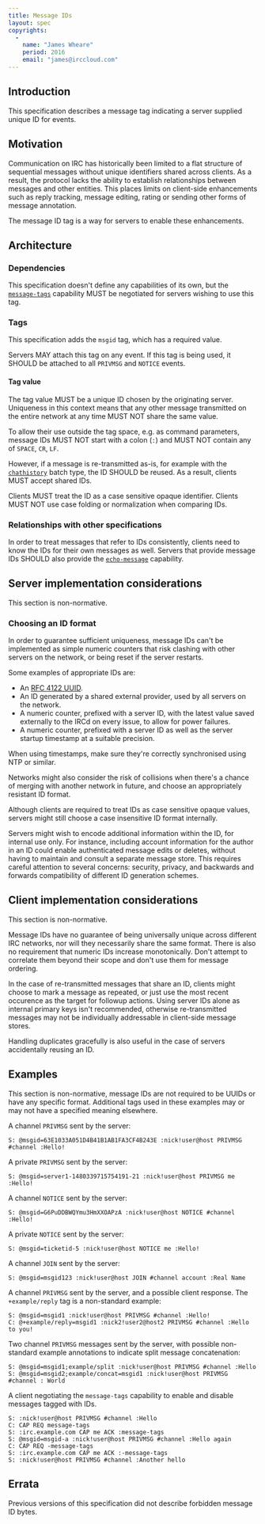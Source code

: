 ```yaml
---
title: Message IDs
layout: spec
copyrights:
  -
    name: "James Wheare"
    period: 2016
    email: "james@irccloud.com"
---
```


## Introduction

This specification describes a message tag indicating a server supplied unique ID for events.

## Motivation

Communication on IRC has historically been limited to a flat structure of sequential messages without unique identifiers shared across clients. As a result, the protocol lacks the ability to establish relationships between messages and other entities. This places limits on client-side enhancements such as reply tracking, message editing, rating or sending other forms of message annotation.

The message ID tag is a way for servers to enable these enhancements.

## Architecture

### Dependencies

This specification doesn't define any capabilities of its own, but the [`message-tags`](../extensions/message-tags.html) capability MUST be negotiated for servers wishing to use this tag.

### Tags

This specification adds the `msgid` tag, which has a required value.

Servers MAY attach this tag on any event. If this tag is being used, it SHOULD be attached to all `PRIVMSG` and `NOTICE` events.

#### Tag value

The tag value MUST be a unique ID chosen by the originating server. Uniqueness in this context means that any other message transmitted on the entire network at any time MUST NOT share the same value.

To allow their use outside the tag space, e.g. as command parameters, message IDs MUST NOT start with a colon (`:`) and MUST NOT contain any of `SPACE`, `CR`, `LF`.

However, if a message is re-transmitted as-is, for example with the [`chathistory`](./batch/chathistory.html) batch type, the ID SHOULD be reused. As a result, clients MUST accept shared IDs.

Clients MUST treat the ID as a case sensitive opaque identifier. Clients MUST NOT use case folding or normalization when comparing IDs.

### Relationships with other specifications

In order to treat messages that refer to IDs consistently, clients need to know the IDs for their own messages as well. Servers that provide message IDs SHOULD also provide the [`echo-message`](./echo-message.html) capability.

## Server implementation considerations

This section is non-normative.

### Choosing an ID format

In order to guarantee sufficient uniqueness, message IDs can't be implemented as simple numeric counters that risk clashing with other servers on the network, or being reset if the server restarts.

Some examples of appropriate IDs are:

* An [RFC 4122 UUID](https://tools.ietf.org/html/rfc4122).
* An ID generated by a shared external provider, used by all servers on the network.
* A numeric counter, prefixed with a server ID, with the latest value saved externally to the IRCd on every issue, to allow for power failures.
* A numeric counter, prefixed with a server ID as well as the server startup timestamp at a suitable precision.

When using timestamps, make sure they're correctly synchronised using NTP or similar.

Networks might also consider the risk of collisions when there's a chance of merging with another network in future, and choose an appropriately resistant ID format.

Although clients are required to treat IDs as case sensitive opaque values, servers might still choose a case insensitive ID format internally.

Servers might wish to encode additional information within the ID, for internal use only. For instance, including account information for the author in an ID could enable authenticated message edits or deletes, without having to maintain and consult a separate message store. This requires careful attention to several concerns: security, privacy, and backwards and forwards compatibility of different ID generation schemes.

## Client implementation considerations

This section is non-normative.

Message IDs have no guarantee of being universally unique across different IRC networks, nor will they necessarily share the same format. There is also no requirement that numeric IDs increase monotonically. Don't attempt to correlate them beyond their scope and don't use them for message ordering.

In the case of re-transmitted messages that share an ID, clients might choose to mark a message as repeated, or just use the most recent occurence as the target for followup actions. Using server IDs alone as internal primary keys isn't recommended, otherwise re-transmitted messages may not be individually addressable in client-side message stores.

Handling duplicates gracefully is also useful in the case of servers accidentally reusing an ID.

## Examples

This section is non-normative, message IDs are not required to be UUIDs or have any specific format. Additional tags used in these examples may or may not have a specified meaning elsewhere.

A channel `PRIVMSG` sent by the server:

    S: @msgid=63E1033A051D4B41B1AB1FA3CF4B243E :nick!user@host PRIVMSG #channel :Hello!

A private `PRIVMSG` sent by the server:

    S: @msgid=server1-1480339715754191-21 :nick!user@host PRIVMSG me :Hello!

A channel `NOTICE` sent by the server:

    S: @msgid=G6PuDDBWQYmu3HmXXOAPzA :nick!user@host NOTICE #channel :Hello!

A private `NOTICE` sent by the server:

    S: @msgid=ticketid-5 :nick!user@host NOTICE me :Hello!

A channel `JOIN` sent by the server:

    S: @msgid=msgid123 :nick!user@host JOIN #channel account :Real Name

A channel `PRIVMSG` sent by the server, and a possible client response. The `+example/reply` tag is a non-standard example:

    S: @msgid=msgid1 :nick!user@host PRIVMSG #channel :Hello!
    C: @+example/reply=msgid1 :nick2!user2@host2 PRIVMSG #channel :Hello to you!

Two channel `PRIVMSG` messages sent by the server, with possible non-standard example annotations to indicate split message concatenation:

    S: @msgid=msgid1;example/split :nick!user@host PRIVMSG #channel :Hello
    S: @msgid=msgid2;example/concat=msgid1 :nick!user@host PRIVMSG #channel : World

A client negotiating the `message-tags` capability to enable and disable messages tagged with IDs.

    S: :nick!user@host PRIVMSG #channel :Hello
    C: CAP REQ message-tags
    S: :irc.example.com CAP me ACK :message-tags
    S: @msgid=msgid-a :nick!user@host PRIVMSG #channel :Hello again
    C: CAP REQ -message-tags
    S: :irc.example.com CAP me ACK :-message-tags
    S: :nick!user@host PRIVMSG #channel :Another hello

## Errata

Previous versions of this specification did not describe forbidden message ID bytes.
